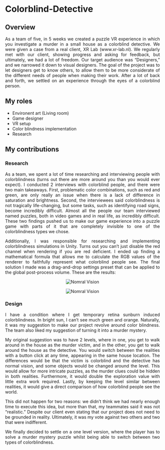 # Colorblind-Detective
## Overview
<p align="justify"> As a team of five, in 5 weeks we created a puzzle VR experience in which you investigate a murder in a small house as a colorblind detective. We were given a case from a real client, XR Lab (www.xr-lab.nl). We regularly met with our client, showing progress and asking for feedback, but ultimately, we had a lot of freedom. Our target audience was “Designers,” and we narrowed it down to visual designers. The goal of the project was to let designers get to know others, to allow them to be more considerate of the different needs of people when making their work. After a lot of back and forth, we settled on an experience through the eyes of a colorblind person. </p>

## My roles
+ Environent art (Living room)
+ Game designer
+ VR setup
+ Color blindness implementation
+ Research

## My contributions

### Research

<p align="justify"> As a team, we spent a lot of time researching and interviewing people with colorblindness (turns out there are more around you than you would ever expect). I conducted 2 interviews with colorblind people, and there were two main takeaways. First, problematic color combinations, such as red and green, are only really an issue when there is a lack of difference in saturation and brightness. Second, the interviewees said colorblindness is not tragically life-changing, but some tasks, such as identifying road signs, become incredibly difficult. Almost all the people our team interviewed named puzzles, both in video games and in real life, as incredibly difficult. These two findings pushed us to make our game experience into a puzzle game with parts of it that are completely invisible to one of the colorblindness types we chose. </p>

<p align="justify"> Additionally, I was responsible for researching and implementing colorblindness simulations in Unity. Turns out you can’t just disable the red channel when rendering if you are red deficient. I ended up finding a mathematical formula that allows me to calculate the RGB values of the renderer to faithfully represent what colorblind people see. The final solution I made was a drag-and-drop settings preset that can be applied to the global post-process volume. These are the results: </p>
<p align="center">
  <img src="https://github.com/user-attachments/assets/0d69c23c-d1c0-4cdb-b55a-3ee0dcba2dd7" alt="Nomral Vision">
</p>
<p align="center">
  <img src="https://github.com/user-attachments/assets/db020908-1e0d-4e2b-a58f-2e40efb8ab3f" alt="Nomral Vision">
</p>

### Design

<p align="justify"> I have a condition where I get temporary retina sunburn induced colorblindness. In bright sun, I can’t see much green and orange. Naturally, it was my suggestion to make our project revolve around color blindness. The team also liked my suggestion of turning it into a murder mystery. </p>

<p align="justify"> My original suggestion was to have 2 levels, where in one, you get to walk around in the house as the murder victim, and in the other, you get to walk around the house as the detective. You would switch between the realities with a button click at any time, appearing in the same house location. The differences would be that the victim is colorblind and the detective has normal vision, and some objects would be changed around the level. This would allow for more intricate puzzles, as the murder clues could be hidden in both realities. Furthermore, it would double the exploration value with little extra work required. Lastly, by keeping the level similar between realities, it would give a direct comparison of how colorblind people see the world. </p>

<p align="justify"> This did not happen for two reasons: we didn’t think we had nearly enough time to execute this idea, but more than that, my teammates said it was not “realistic.” Despite our client even stating that our project does not need to be grounded in reality. Ultimately, it was my vote against two others and two that were indifferent. </p>

<p align="justify"> We finally decided to settle on a one level version, where the player has to solve a murder mystery puzzle whilst being able to switch between two types of colorblindness. </p>
